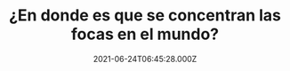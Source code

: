 ---
title: ¿En donde es que se concentran las focas en el mundo?
date: 2021-06-24T06:45:28.000Z
featuredimage: /assets/1811.jpg
categoria: Naturaleza
tags:
  - "#Animales"
  - "#Focas"
  - "#Oceanos"
short-description: Te sabias estos datos de las focas
mk1: >+
  ### 1.

  ![1810](/assets/1810.jpg "1810")

  #### Las focas son mamíferos carnívoros


  Las focas pertenecen al orden Carnivora y al suborden Pinnipedia, junto con los leones marinos y las morsas. “Pinnipedia” significa “pie de atleta” o “pie alado” en latín.



  ### 2.

  ![1811](/assets/1811.jpg "1811")

  #### Evolucionaron a partir de mamíferos terrestres


  Se piensa que las focas evolucionaron a partir de animales terrestres. Existen pruebas que sugieren que las focas existen desde hace más de 15 millones de años. Los restos encontrados muestran que las focas prehistóricas una vez fueron animales terrestres y que con el tiempo sus apéndices fueron transformados en aletas para sobrevivir en agua.
mk2: >+
  ### 3.

  ![1812](/assets/1812.jpg "1812")

  #### Hubiera cambiado

  Los investigadores creen que si las focas no hubieran sido capaces de evolucionar se habrían extinguido hace millones de años.

  ### 4.

  ![1813](/assets/1813.jpg "1813")

  #### Las focas se reproducen en tierra


  Las focas pasan poco tiempo en tierra, pero parte de este tiempo lo emplean para reproducirse y dar a luz y amamantar a sus crías.
mk3: >+
  ### 5.

  ![18](/assets/1814.jpg "1814")

  #### La más grande es el elefante marino del sur


  La foca más grande es el elefante marino del sur. Los elefantes marinos del sur machos pueden llegar a medir más de 4.5 metros de largo y alcanzar un peso de entre 2.200 y 4.000 kg, aunque se han registrado ejemplares más grandes.

  ### 6.

  ![1819](/assets/1819.jpg "1819")

  #### Alguien mas pequeña 

  La hembra es bastante más pequeña, y no supera los 3.5 m de largo y los 900 kg. de peso.
mk4: >+
  ### 7.

  ![1815](/assets/1815.jpg "1815")

  #### Nadan largas distancias


  Las focas pasan casi todo el tiempo en el agua y son capaces de nadar grandes distancias. Sobre todo lo hacen en busca de alimento. Además, algunas especies de foca puede sumergirse a gran profundidad.

  ### 8.

  ![1816](/assets/18163.jpg "1816")

  #### Pueden detectar a sus presas con los bigotes


  La dieta de las focas varía dependiendo de la especie, pero la mayoría comen principalmente peces y calamares. Las focas encuentran presa mediante la detección de vibraciones usando sus bigotes.
mk5: >+
  ### 9.

  ![1817](/assets/1817.jpg "1817")

  #### Hay focas en todo el mundo


  Aunque las más famosas son las focas que viven en climas extremadamente fríos también hay especies que viven en zonas tropicales. Las que viven en zonas frías se protegen de las bajas temperaturas gracias a su “abrigo” de piel y a la gruesa capa de grasa que acumulan.

  ### 10.

  ![188](/assets/1818.jpg "1818")

  #### Las focas se dividen en dos familias: 

  la familia de las Phocidae, que son las focas que no tienen orejas (como la foca gris), y la familia de las Otariidae, que son las focas con orejas (como los leones marinos).
---